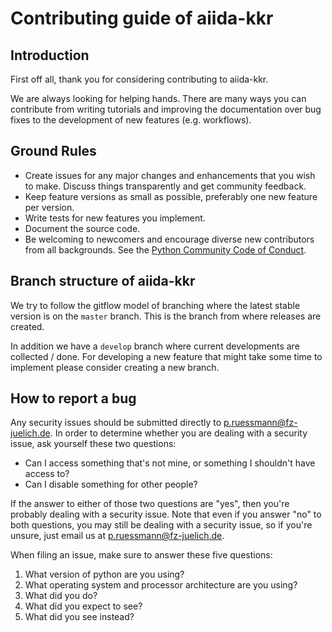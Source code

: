 # Contributing guide of aiida-kkr

## Introduction

First off all, thank you for considering contributing to aiida-kkr.

We are always looking for helping hands. There are many ways you can contribute from writing tutorials and improving the documentation over bug fixes to the development of new features (e.g. workflows).

## Ground Rules

* Create issues for any major changes and enhancements that you wish to make. Discuss things transparently and get community feedback.
* Keep feature versions as small as possible, preferably one new feature per version.
* Write tests for new features you implement.
* Document the source code.
* Be welcoming to newcomers and encourage diverse new contributors from all backgrounds. See the [Python Community Code of Conduct](https://www.python.org/psf/codeofconduct/).

## Branch structure of aiida-kkr

We try to follow the gitflow model of branching where the latest stable version is on the `master` branch. 
This is the branch from where releases are created.

In addition we have a `develop` branch where current developments are collected / done. For developing a new feature that might take some time to implement please consider creating a new branch.

## How to report a bug

Any security issues should be submitted directly to p.ruessmann@fz-juelich.de.
In order to determine whether you are dealing with a security issue, ask yourself these two questions:
* Can I access something that's not mine, or something I shouldn't have access to?
* Can I disable something for other people?

If the answer to either of those two questions are "yes", then you're probably dealing with a security issue. Note that even if you answer "no" to both questions, you may still be dealing with a security issue, so if you're unsure, just email us at p.ruessmann@fz-juelich.de.


When filing an issue, make sure to answer these five questions:

1. What version of python are you using?
2. What operating system and processor architecture are you using?
3. What did you do?
4. What did you expect to see?
5. What did you see instead?

